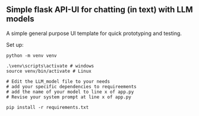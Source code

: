 ## Simple flask API-UI for chatting (in text) with LLM models 

A simple general purpose UI template for quick prototyping and testing.

Set up:
```
python -m venv venv

.\venv\scripts\activate # windows
source venv/bin/activate # Linux

# Edit the LLM_model file to your needs
# add your specific dependencies to requireements 
# add the name of your model to line x of app.py
# Revise your system prompt at line x of app.py

pip install -r requirements.txt
```


